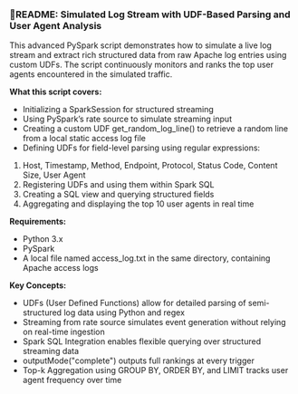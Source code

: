 ### 📄README: Simulated Log Stream with UDF-Based Parsing and User Agent Analysis

This advanced PySpark script demonstrates how to simulate a live log stream and extract rich structured data from raw Apache log entries using custom UDFs. The script continuously monitors and ranks the top user agents encountered in the simulated traffic.



**What this script covers:**

* Initializing a SparkSession for structured streaming
* Using PySpark’s rate source to simulate streaming input
* Creating a custom UDF get\_random\_log\_line() to retrieve a random line from a local static access log file
* Defining UDFs for field-level parsing using regular expressions:



1. Host, Timestamp, Method, Endpoint, Protocol, Status Code, Content Size, User Agent
2. Registering UDFs and using them within Spark SQL
3. Creating a SQL view and querying structured fields
4. Aggregating and displaying the top 10 user agents in real time



**Requirements:**

* Python 3.x
* PySpark
* A local file named access\_log.txt in the same directory, containing Apache access logs



**Key Concepts:**

* UDFs (User Defined Functions) allow for detailed parsing of semi-structured log data using Python and regex
* Streaming from rate source simulates event generation without relying on real-time ingestion
* Spark SQL Integration enables flexible querying over structured streaming data
* outputMode("complete") outputs full rankings at every trigger
* Top-k Aggregation using GROUP BY, ORDER BY, and LIMIT tracks user agent frequency over time





